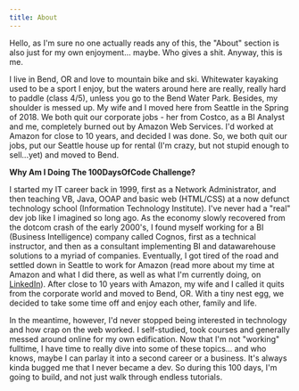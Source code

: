 ```yaml
---
title: About
---
```


Hello, as I'm sure no one actually reads any of this, the "About" section is also just for my own enjoyment... maybe. Who gives a shit. Anyway, this is me.

I live in Bend, OR and love to mountain bike and ski. Whitewater kayaking used to be a sport I enjoy, but the waters around here are really, really hard to paddle (class 4/5), unless you go to the Bend Water Park. Besides, my shoulder is messed up. My wife and I moved here from Seattle in the Spring of 2018. We both quit our corporate jobs - her from Costco, as a BI Analyst and me, completely burned out by Amazon Web Services. I'd worked at Amazon for close to 10 years, and decided I was done. So, we both quit our jobs, put our Seattle house up for rental (I'm crazy, but not stupid enough to sell...yet) and moved to Bend. 

**Why Am I Doing The 100DaysOfCode Challenge?**

I started my IT career back in 1999, first as a Network Administrator, and then teaching VB, Java, OOAP and basic web (HTML/CSS) at a now defunct technology school (Information Technology Institute). I've never had a "real" dev job like I imagined so long ago. As the economy slowly recovered from the dotcom crash of the early 2000's, I found myself working for a BI (Business Intelligence) company called Cognos, first as a technical instructor, and then as a consultant implementing BI and datawarehouse solutions to a myriad of companies. Eventually, I got tired of the road and settled down in Seattle to work for Amazon (read more about my time at Amazon and what I did there, as well as what I'm currently doing, on [LinkedIn](https://www.linkedin.com/in/calvincheng/)). After close to 10 years with Amazon, my wife and I called it quits from the corporate world and moved to Bend, OR. With a tiny nest egg, we decided to take some time off and enjoy each other, family and life.  

In the meantime, however, I'd never stopped being interested in technology and how crap on the web worked. I self-studied, took courses and generally messed around online for my own edification. Now that I'm not "working" fulltime, I have time to really dive into some of these topics... and who knows, maybe I can parlay it into a second career or a business. It's always kinda bugged me that I never became a dev. So during this 100 days, I'm going to build, and not just walk through endless tutorials. 
